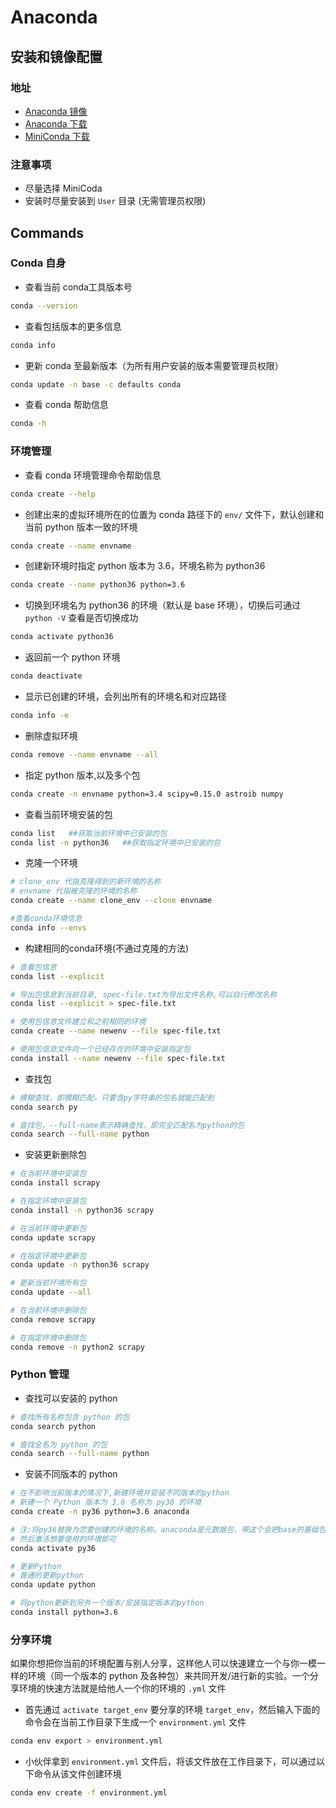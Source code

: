 # Anaconda

## 安装和镜像配置

### 地址

- [Anaconda 镜像](https://mirrors.tuna.tsinghua.edu.cn/help/anaconda/)
- [Anaconda 下载](https://mirrors.tuna.tsinghua.edu.cn/anaconda/archive/)
- [MiniConda 下载](https://mirrors.tuna.tsinghua.edu.cn/anaconda/miniconda/)

### 注意事项

- 尽量选择 MiniCoda
- 安装时尽量安装到 `User` 目录 (无需管理员权限)

## Commands

### Conda 自身

- 查看当前 conda工具版本号

```bash
conda --version
```

- 查看包括版本的更多信息

```bash
conda info
```

- 更新 conda 至最新版本（为所有用户安装的版本需要管理员权限）

```bash
conda update -n base -c defaults conda
```

- 查看 conda 帮助信息

```bash
conda -h
```

### 环境管理

- 查看 conda 环境管理命令帮助信息

```bash
conda create --help
```

- 创建出来的虚拟环境所在的位置为 conda 路径下的 `env/` 文件下，默认创建和当前 python 版本一致的环境

```bash
conda create --name envname
```

- 创建新环境时指定 python 版本为 3.6，环境名称为 python36

```bash
conda create --name python36 python=3.6
```

- 切换到环境名为 python36 的环境（默认是 base 环境），切换后可通过 `python -V` 查看是否切换成功

```bash
conda activate python36
```

- 返回前一个 python 环境

```bash
conda deactivate
```

- 显示已创建的环境，会列出所有的环境名和对应路径

```bash
conda info -e
```

- 删除虚拟环境

```bash
conda remove --name envname --all
```

- 指定 python 版本,以及多个包

```bash
conda create -n envname python=3.4 scipy=0.15.0 astroib numpy
```

- 查看当前环境安装的包

```bash
conda list   ##获取当前环境中已安装的包
conda list -n python36   ##获取指定环境中已安装的包
```

- 克隆一个环境

```bash
# clone_env 代指克隆得到的新环境的名称
# envname 代指被克隆的环境的名称
conda create --name clone_env --clone envname

#查看conda环境信息
conda info --envs
```

- 构建相同的conda环境(不通过克隆的方法)

```bash
# 查看包信息
conda list --explicit

# 导出包信息到当前目录, spec-file.txt为导出文件名称,可以自行修改名称
conda list --explicit > spec-file.txt

# 使用包信息文件建立和之前相同的环境
conda create --name newenv --file spec-file.txt

# 使用包信息文件向一个已经存在的环境中安装指定包
conda install --name newenv --file spec-file.txt
```

- 查找包

```bash
# 模糊查找，即模糊匹配，只要含py字符串的包名就能匹配到
conda search py   

# 查找包，--full-name表示精确查找，即完全匹配名为python的包
conda search --full-name python
```

- 安装更新删除包

```bash
# 在当前环境中安装包
conda install scrapy  

# 在指定环境中安装包
conda install -n python36 scrapy

# 在当前环境中更新包  
conda update scrapy   

# 在指定环境中更新包
conda update -n python36 scrapy  

# 更新当前环境所有包
conda update --all   

# 在当前环境中删除包
conda remove scrapy   

# 在指定环境中删除包
conda remove -n python2 scrapy
```

### Python 管理

- 查找可以安装的 python

```bash
# 查找所有名称包含 python 的包
conda search python

# 查找全名为 python 的包
conda search --full-name python
```

- 安装不同版本的 python

```bash
# 在不影响当前版本的情况下,新建环境并安装不同版本的python
# 新建一个 Python 版本为 3.6 名称为 py36 的环境
conda create -n py36 python=3.6 anaconda

# 注:将py36替换为您要创建的环境的名称。anaconda是元数据包，带这个会把base的基础包一起安装，不带的话新环境只包含python3.6相关的包。 python = 3.6是您要在此新环境中安装的软件包和版本。 这可以是任何包，例如numpy = 1.7，或多个包。
# 然后激活想要使用的环境即可
conda activate py36

# 更新Python
# 普通的更新python
conda update python

# 将python更新到另外一个版本/安装指定版本的python
conda install python=3.6
```

### 分享环境

如果你想把你当前的环境配置与别人分享，这样他人可以快速建立一个与你一模一样的环境（同一个版本的 python 及各种包）来共同开发/进行新的实验。一个分享环境的快速方法就是给他人一个你的环境的 `.yml` 文件

- 首先通过 `activate target_env` 要分享的环境 `target_env`，然后输入下面的命令会在当前工作目录下生成一个 `environment.yml` 文件

```bash
conda env export > environment.yml
```

- 小伙伴拿到 `environment.yml` 文件后，将该文件放在工作目录下，可以通过以下命令从该文件创建环境

```bash
conda env create -f environment.yml
```